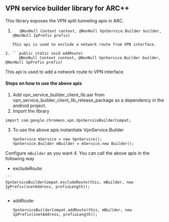 
## VPN service builder library for ARC++
This library exposes the VPN split tunneling apis in ARC.

1. ```public static void excludeRoute(
      @NonNull Context context, @NonNull VpnService.Builder builder, @NonNull IpPrefix prefix)
```
   This api is used to exclude a network route from VPN interface.

2. ```public static void addRoute(
      @NonNull Context context, @NonNull VpnService.Builder builder, @NonNull IpPrefix prefix)
```
   This api is used to add a network route to VPN interface.

#### Steps on how to use the above apis
1. Add vpn_service_builder_client_lib.aar from vpn_service_builder_client_lib_release_package as a dependency in the android project.
2. Import the library

  ```
  import com.google.chromeos.vpn.VpnServiceBuilderCompat;
  ```
3. To use the above apis instantiate VpnService.Builder

    ```
    VpnService mService = new VpnService();
    VpnService.Builder mBuilder = mService.new Builder();
    ```
Configure ```mBuilder``` as you want
4. You can call the above apis in the following way
   * excludeRoute:

    ```
    VpnServiceBuilderCompat.excludeRoute(this, mBuilder, new IpPrefix(inetAddress, prefixLength));
    ```
  * addRoute:

    ```
    VpnServiceBuilderCompat.addRoute(this, mBuilder, new IpPrefix(inetAddress, prefixLength));
    ```
